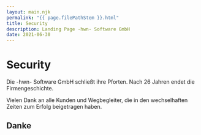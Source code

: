 ```yaml
---
layout: main.njk
permalink: "{{ page.filePathStem }}.html"
title: Security
description: Landing Page -hwn- Software GmbH
date: 2021-06-30
---
```


# Security

Die -hwn- Software GmbH schließt ihre Pforten.
Nach 26 Jahren endet die Firmengeschichte.

Vielen Dank an alle Kunden und Wegbegleiter, 
die in den wechselhaften Zeiten zum Erfolg beigetragen haben.

## Danke
